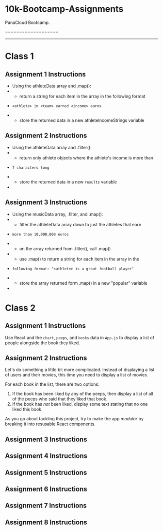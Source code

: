 
# 10k-Bootcamp-Assignments
PanaCloud Bootcamp.

===================

- - - - 

# Class 1

## Assignment 1 Instructions
 * Using the athleteData array and .map():
 *   - return a string for each item in the array in the following format
 *     <athlete> in <team> earned <income> euros
 *   - store the returned data in a new athleteIncomeStrings variable


## Assignment 2 Instructions
 * Using the athleteData array and .filter():
 *   - return only athlete objects where the athlete's income is more than
 *     7 characters long
 *   - store the returned data in a new `results` variable
 *


## Assignment 3 Instructions
 * Using the musicData array, .filter, and .map():
 *   - filter the athleteData array down to just the athletes that earn
 *     more than 10,000,000 euros
 *   - on the array returned from .filter(), call .map()
 *   - use .map() to return a string for each item in the array in the
 *     following format: "<athlete> is a great football player"
 *   - store the array returned form .map() in a new "popular" variable
 *


# Class 2
## Assignment 1 Instructions
Use React and the `chart`, `peeps`, and `books` data in `App.js` to display a list of people alongside the book they liked.


## Assignment 2 Instructions
Let's do something a little bit more complicated. Instead of displaying a
list of users and their movies, this time you need to display a list of movies.

For each book in the list, there are two options:

1. If the book has been liked by any of the peeps, then display a list of all of the peeps who said that they liked that book.
2. If the book has *not* been liked, display some text stating that no one liked this book.

As you go about tackling this project, try to make the app *modular* by breaking it into resusable React components.


## Assignment 3 Instructions

## Assignment 4 Instructions

## Assignment 5 Instructions

## Assignment 6 Instructions

## Assignment 7 Instructions

## Assignment 8 Instructions






